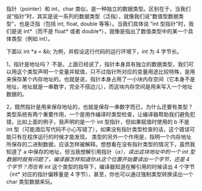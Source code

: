指针（pointer）和 int，char 类似，是一种独立的数据类型。区别在于，当我们说“指针”时，其实是说一系列的数据类型（泛指），就像我们说“数值型数据类型”，也是泛指（包括 int, float, double 等等）。当我们具体说 “int 型指针”时，我们是说 int*（而不是 float* 或者 double*），就像是指出了数值类型中的某一个具体类型（例如 int）。

下面以 int *a = &b; 为例，并假设这行代码的运行环境下，int 为 4 字节长。

1，指针是地址吗？
不是。上面已经说了，指针本身具有独立的数据类型，我们可以用这个类型声明一个变量并赋值，只不过指针所对应的变量用途比较特殊，是用来保存某个内存地址的。也就是说，指针本身占用了一小块内存空间（它本身不是地址，地址就是一串数字，完全不搭边儿），而这块内存空间是用来写入一个地址数据的。

2，既然指针是用来保存地址的，也就是保存一串数字而已，为什么还要有类型？
类型系统有两个重要作用，一个是用作编译时类型检查，让编译器帮助我们避免犯错，比如上面的例子，我声明的是一个 int 型指针，但如果赋值时使用的 b 不是 int 型（可能酒后写代码不小心写错了），如果没有指针类型检查的话，这个错误可能只有在程序运行的时候才能发现。
类型的另外一个作用是，指明一个内存地址所保存的二进制数据，应该怎样被解释。想想看在没有指针类型的情况下，虽然我知道了 a 中保存的地址，但当我想解引用指针（*a），读出这块地址中的一个 int 型数据时就有问题了，编译器怎样知道你从这个位置开始要读出一个字节，还是 4 个字节？而在有 int* 这个类型的指导下，编译器知道在解引用的时候读出 4 个字节（int* 对应的指针偏移量是 4 字节），甚至，你也可以通过强制类型转换读出一个 char 类型数据来玩。